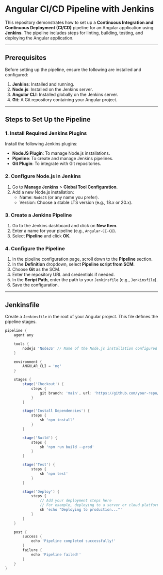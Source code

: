 # Angular CI/CD Pipeline with Jenkins

This repository demonstrates how to set up a **Continuous Integration and Continuous Deployment (CI/CD)** pipeline for an Angular application using **Jenkins**. The pipeline includes steps for linting, building, testing, and deploying the Angular application.

---

## Prerequisites

Before setting up the pipeline, ensure the following are installed and configured:

1. **Jenkins**: Installed and running.
2. **Node.js**: Installed on the Jenkins server.
3. **Angular CLI**: Installed globally on the Jenkins server.
4. **Git**: A Git repository containing your Angular project.

---

## Steps to Set Up the Pipeline

### 1. Install Required Jenkins Plugins
Install the following Jenkins plugins:
- **NodeJS Plugin**: To manage Node.js installations.
- **Pipeline**: To create and manage Jenkins pipelines.
- **Git Plugin**: To integrate with Git repositories.

### 2. Configure Node.js in Jenkins
1. Go to **Manage Jenkins** > **Global Tool Configuration**.
2. Add a new Node.js installation:
   - Name: `NodeJS` (or any name you prefer).
   - Version: Choose a stable LTS version (e.g., 18.x or 20.x).

### 3. Create a Jenkins Pipeline
1. Go to the Jenkins dashboard and click on **New Item**.
2. Enter a name for your pipeline (e.g., `Angular-CI-CD`).
3. Select **Pipeline** and click **OK**.

### 4. Configure the Pipeline
1. In the pipeline configuration page, scroll down to the **Pipeline** section.
2. In the **Definition** dropdown, select **Pipeline script from SCM**.
3. Choose **Git** as the SCM.
4. Enter the repository URL and credentials if needed.
5. In the **Script Path**, enter the path to your `Jenkinsfile` (e.g., `Jenkinsfile`).
6. Save the configuration.

---

## Jenkinsfile

Create a `Jenkinsfile` in the root of your Angular project. This file defines the pipeline stages.

```groovy
pipeline {
    agent any

    tools {
        nodejs 'NodeJS' // Name of the Node.js installation configured in Jenkins
    }

    environment {
        ANGULAR_CLI = 'ng'
    }

    stages {
        stage('Checkout') {
            steps {
                git branch: 'main', url: 'https://github.com/your-repo/your-angular-app.git'
            }
        }

        stage('Install Dependencies') {
            steps {
                sh 'npm install'
            }
        }

        stage('Build') {
            steps {
                sh 'npm run build --prod'
            }
        }

        stage('Test') {
            steps {
                sh 'npm test'
            }
        }

        stage('Deploy') {
            steps {
                // Add your deployment steps here
                // For example, deploying to a server or cloud platform
                sh 'echo "Deploying to production..."'
            }
        }
    }

    post {
        success {
            echo 'Pipeline completed successfully!'
        }
        failure {
            echo 'Pipeline failed!'
        }
    }
}
